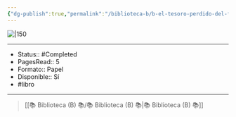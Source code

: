 ```yaml
---
{"dg-publish":true,"permalink":"/biblioteca-b/b-el-tesoro-perdido-del-faraon/"}
---
```



![|150](https://m.media-amazon.com/images/I/81VDbIJiN3L._SL1500_.jpg)

---

- Status::  #Completed 
- PagesRead:: 5 
- Formato:: Papel
- Disponible:: Sí
- #libro

---

> [[📚 Biblioteca (B) 📚/📚 Biblioteca (B) 📚\|📚 Biblioteca (B) 📚]]